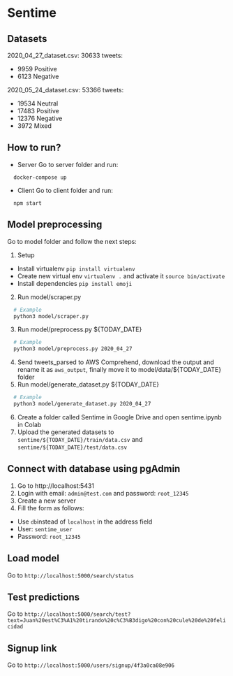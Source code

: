 # Sentime

## Datasets
2020_04_27_dataset.csv: 30633 tweets:
- 9959 Positive
- 6123 Negative

2020_05_24_dataset.csv: 53366 tweets:
  - 19534 Neutral
  - 17483 Positive
  - 12376 Negative
  - 3972 Mixed

## How to run?
* Server
Go to server folder and run:
```
  docker-compose up
```
* Client
Go to client folder and run:
```
  npm start
```

## Model preprocessing
Go to model folder and follow the next steps:
1. Setup
  - Install virtualenv `pip install virtualenv`
  - Create new virtual env `virtualenv .` and activate it `source bin/activate`
  - Install dependencies `pip install emoji`
2. Run model/scraper.py
  ```bash
    # Example
    python3 model/scraper.py
  ```
3. Run model/preprocess.py ${TODAY_DATE}
  ```bash
    # Example
    python3 model/preprocess.py 2020_04_27
  ```
4. Send tweets_parsed to AWS Comprehend, download the output and rename it as `aws_output`, finally move it to model/data/${TODAY_DATE} folder
5. Run model/generate_dataset.py ${TODAY_DATE}
  ```bash
    # Example
    python3 model/generate_dataset.py 2020_04_27
  ```
6. Create a folder called Sentime in Google Drive and open sentime.ipynb in Colab
7. Upload the generated datasets to `sentime/${TODAY_DATE}/train/data.csv` and `sentime/${TODAY_DATE}/test/data.csv`

## Connect with database using pgAdmin
1. Go to http://localhost:5431
2. Login with email: `admin@test.com` and password: `root_12345`
3. Create a new server
4. Fill the form as follows:
  - Use `db`instead of `localhost` in the address field
  - User: `sentime_user`
  - Password: `root_12345`

## Load model
Go to `http://localhost:5000/search/status`

## Test predictions
Go to `http://localhost:5000/search/test?text=Juan%20est%C3%A1%20tirando%20c%C3%B3digo%20con%20cule%20de%20felicidad`

## Signup link
Go to `http://localhost:5000/users/signup/4f3a0ca08e906`